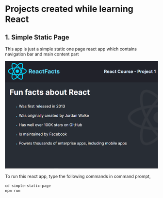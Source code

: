 # Projects created while learning React

## 1. Simple Static Page
This app is just a simple static one page react app which contains navigation bar and main content part

![This is an Screenshot of the App](/simple-static-page/src/images/SS.png)

To run this react app, type the following commands in command prompt,
```
cd simple-static-page
npm run
```